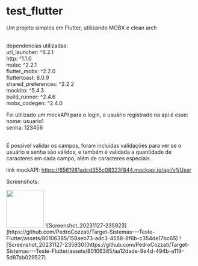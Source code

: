 # test_flutter

Um projeto simples em Flutter, utilizando MOBX e clean arch<br><br>

dependencias utilizadas:<br>
  url_launcher: ^6.2.1<br>
  http: ^1.1.0<br>
  mobx: ^2.2.1<br>
  flutter_mobx: ^2.2.0<br>
  fluttertoast: 8.0.9<br>
  shared_preferences: ^2.2.2<br>
  mockito: ^5.4.3<br>
  build_runner: ^2.4.6<br>
  mobx_codegen: ^2.4.0<br>

Foi utilizado um mockAPI para o login, o usuário registrado na api é esse:<br>
nome: usuario1<br>
senha: 123456<br><br>

É possível validar os campos, foram incluidas validações para ver se o usuário e senha são válidos, e também é validada a quantidade de caracteres em cada campo, além de caracteres especiais.

link mockAPI: https://6561981adcd355c08323f844.mockapi.io/api/v1/User<br>

Screenshots:

<img src='https://github.com/PedroCozzati/Target-Sistemas---Teste-Flutter/assets/80106385/22a3bbb1-0c50-4ba3-83d5-b34692fb4f50' width=100px>
![Screenshot_20231127-235923](https://github.com/PedroCozzati/Target-Sistemas---Teste-Flutter/assets/80106385/158aeb73-adc3-4558-8f6b-c354de17bc65)
![Screenshot_20231127-235930](https://github.com/PedroCozzati/Target-Sistemas---Teste-Flutter/assets/80106385/aa12dade-9e4d-494b-a119-5d87ab029527)

